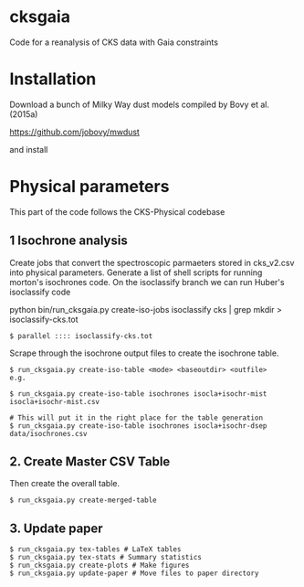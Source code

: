 # cksgaia
Code for a reanalysis of CKS data with Gaia constraints

# Installation

Download a bunch of Milky Way dust models compiled by Bovy et al. (2015a)

https://github.com/jobovy/mwdust

and install

# Physical parameters

This part of the code follows the CKS-Physical codebase

## 1 Isochrone analysis

Create jobs that convert the spectroscopic parmaeters stored in
cks_v2.csv into physical parameters. Generate a list of shell scripts
for running morton's isochrones code. On the isoclassify branch we can
run Huber's isoclassify code

python bin/run_cksgaia.py create-iso-jobs isoclassify cks | grep mkdir > isoclassify-cks.tot

```
$ parallel :::: isoclassify-cks.tot
```

Scrape through the isochrone output files to create the isochrone table. 

```
$ run_cksgaia.py create-iso-table <mode> <baseoutdir> <outfile>
e.g.

$ run_cksgaia.py create-iso-table isochrones isocla+isochr-mist isocla+isochr-mist.csv

# This will put it in the right place for the table generation
$ run_cksgaia.py create-iso-table isochrones isocla+isochr-dsep data/isochrones.csv
```

## 2. Create Master CSV Table

Then create the overall table.

```
$ run_cksgaia.py create-merged-table
```

## 3. Update paper 

```
$ run_cksgaia.py tex-tables # LaTeX tables
$ run_cksgaia.py tex-stats # Summary statistics
$ run_cksgaia.py create-plots # Make figures
$ run_cksgaia.py update-paper # Move files to paper directory
```

###